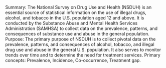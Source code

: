 Summary: The National Survey on Drug Use and Health (NSDUH) is an essential source of statistical information on the use of illegal drugs, alcohol, and tobacco in the U.S. population aged 12 and above. It is conducted by the Substance Abuse and Mental Health Services Administration (SAMHSA) to collect data on the prevalence, patterns, and consequences of substance use and abuse in the general population.
Purpose: The primary purpose of NSDUH is to collect pivotal data on the prevalence, patterns, and consequences of alcohol, tobacco, and illegal drug use and abuse in the general U.S. population. It also serves to monitor trends over time and to determine the need for treatment services.
Primary concepts: Prevalence, Incidence, Co-occurrence, Treatment gap.